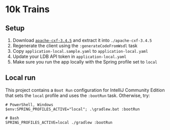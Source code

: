 # 10k Trains

## Setup

1. Download [`apache-cxf-3.4.5`][cxf] and extract it into `./apache-cxf-3.4.5`
2. Regenerate the client using the `:generateCodeFromWsdl` task
3. Copy `application-local.sample.yaml` to `application-local.yaml`
4. Update your LDB API token in `application-local.yaml`
5. Make sure you run the app locally with the Spring profile set to `local`

## Local run

This project contains a `Boot Run` configuration for IntelliJ Community Edition
that sets the `local` profile and uses the `:bootRun` task. Otherwise, try:

```
# PowerShell, Windows
$env:SPRING_PROFILES_ACTIVE="local"; .\gradlew.bat :bootRun

# Bash
SPRING_PROFILES_ACTIVE=local ./gradlew :bootRun
```

[cxf]: http://cxf.apache.org/download.html